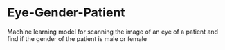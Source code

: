 # Eye-Gender-Patient
Machine learning model for scanning the image of an eye of a patient and find if the gender of the patient is male or female

